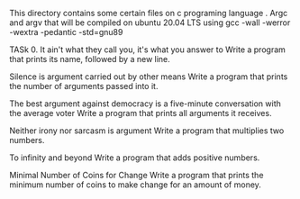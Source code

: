 This directory contains some certain files on c programing language . Argc and argv that will be compiled on ubuntu 20.04 LTS using gcc -wall -werror -wextra -pedantic -std=gnu89

TASk 0. It ain't what they call you, it's what you answer to Write a program that prints its name, followed by a new line.

Silence is argument carried out by other means Write a program that prints the number of arguments passed into it.

The best argument against democracy is a five-minute conversation with the average voter Write a program that prints all arguments it receives.

Neither irony nor sarcasm is argument Write a program that multiplies two numbers.

To infinity and beyond Write a program that adds positive numbers.

Minimal Number of Coins for Change Write a program that prints the minimum number of coins to make change for an amount of money.


